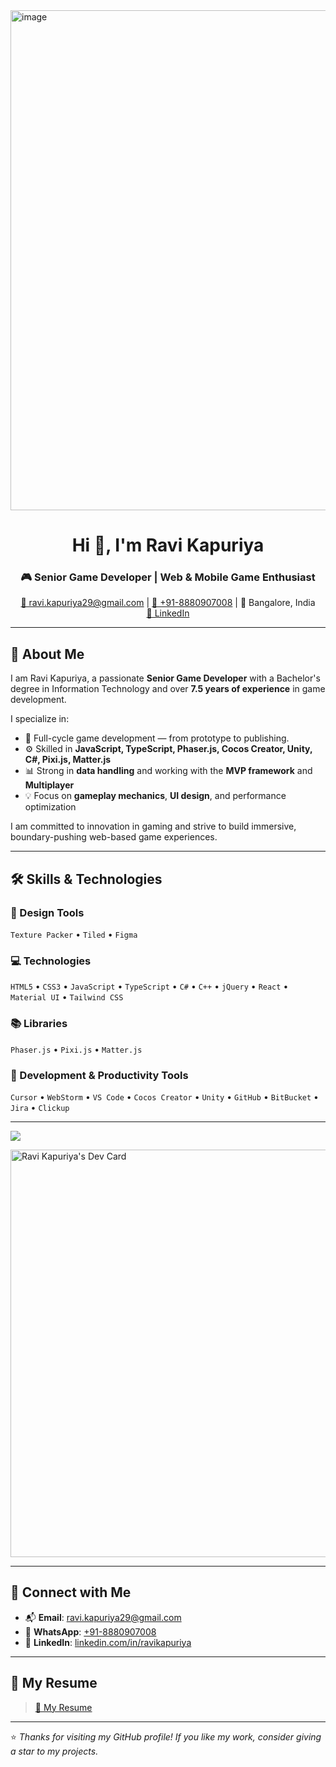 <img width="1200" height="800" alt="image" src="https://github.com/user-attachments/assets/c2a43353-97f9-4b83-878f-c6777974642a" />
<h1 align="center">Hi 👋, I'm Ravi Kapuriya</h1>
<h3 align="center">🎮 Senior Game Developer | Web & Mobile Game Enthusiast</h3>


<p align="center">
  <a href="mailto:ravi.kapuriya29@gmail.com">📧 ravi.kapuriya29@gmail.com</a> |
  <a href="https://wa.me/918880907008">📱 +91-8880907008</a> |
  📍 Bangalore, India <br>
  <a href="https://linkedin.com/in/ravikapuriya/">🔗 LinkedIn</a>
</p>

---

## 🧠 About Me

I am Ravi Kapuriya, a passionate **Senior Game Developer** with a Bachelor's degree in Information Technology and over **7.5 years of experience** in game development.

I specialize in:

- 🎯 Full-cycle game development — from prototype to publishing.
- ⚙️ Skilled in **JavaScript, TypeScript, Phaser.js, Cocos Creator, Unity, C#, Pixi.js, Matter.js**
- 📊 Strong in **data handling** and working with the **MVP framework** and **Multiplayer**
- 💡 Focus on **gameplay mechanics**, **UI design**, and performance optimization

I am committed to innovation in gaming and strive to build immersive, boundary-pushing web-based game experiences.

---

## 🛠️ Skills & Technologies

### 🎨 Design Tools
`Texture Packer` • `Tiled` • `Figma`

### 💻 Technologies
`HTML5` • `CSS3` • `JavaScript` • `TypeScript` • `C#` • `C++` • `jQuery` • `React` • `Material UI` • `Tailwind CSS`

### 📚 Libraries
`Phaser.js` • `Pixi.js` • `Matter.js`

### 🧰 Development & Productivity Tools
`Cursor` • `WebStorm` • `VS Code` • `Cocos Creator` • `Unity` • `GitHub` • `BitBucket` • `Jira` • `Clickup`

---

<img align="center" src="https://github-readme-stats.vercel.app/api/top-langs/?username=ravikapuriya&layout=compact&theme=buefy&hide_border=true" />

<a href="https://app.daily.dev/ravikapuriya"><img align="center" src="https://api.daily.dev/devcards/v2/361996ebe4214e7a8e82ed5e7358af08.png?type=wide&r=y4o" width="652" alt="Ravi Kapuriya's Dev Card"/></a>

---

## 🔗 Connect with Me

- 📬 **Email**: [ravi.kapuriya29@gmail.com](mailto:ravi.kapuriya29@gmail.com)
- 💬 **WhatsApp**: [+91-8880907008](https://wa.me/918880907008)
- 💼 **LinkedIn**: [linkedin.com/in/ravikapuriya](https://linkedin.com/in/ravikapuriya/)

---

## 📄 My Resume

>  <a href="https://drive.google.com/file/d/1a3_83RAgMsqCe_y-IGT3TWpghyZpBpv5/view?usp=sharing">🔗 My Resume</a>

---

⭐️ *Thanks for visiting my GitHub profile! If you like my work, consider giving a star to my projects.*
